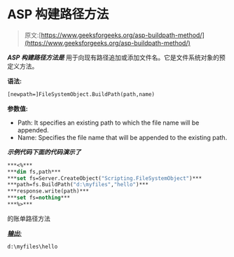 # ASP 构建路径方法

> 原文:[https://www.geeksforgeeks.org/asp-buildpath-method/](https://www.geeksforgeeks.org/asp-buildpath-method/)

***ASP 构建路径方法是*** 用于向现有路径追加或添加文件名。它是文件系统对象的预定义方法。

**语法:**

```vb
[newpath=]FileSystemObject.BuildPath(path,name)
```

**参数值:**

*   Path: It specifies an existing path to which the file name will be appended.
*   Name: Specifies the file name that will be appended to the existing path.

***示例代码下面的代码演示了***

```vb
***<%***
***dim fs,path***
***set fs=Server.CreateObject("Scripting.FileSystemObject")***
***path=fs.BuildPath("d:\myfiles","hello")***
***response.write(path)***
***set fs=nothing***
***%>***
```

的账单路径方法

***<u>输出:</u>***

```vb
d:\myfiles\hello
```